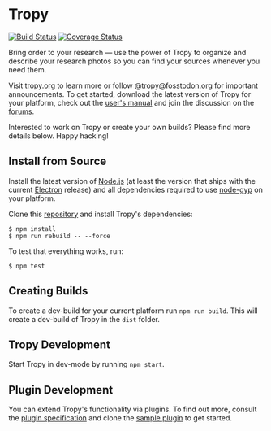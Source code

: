 Tropy
=====
[![Build Status](https://github.com/tropy/tropy/actions/workflows/ci.yml/badge.svg)](https://github.com/tropy/tropy/actions/workflows/ci.yml)
[![Coverage Status](https://coveralls.io/repos/github/tropy/tropy/badge.svg?branch=master)](https://coveralls.io/github/tropy/tropy)

Bring order to your research —
use the power of Tropy to organize and describe your research photos
so you can find your sources whenever you need them.

Visit [tropy.org][] to learn more
or follow [@tropy@fosstodon.org][] for important announcements.
To get started, download the latest version of Tropy for your platform,
check out the [user's manual][docs] and join the discussion on the [forums][].

Interested to work on Tropy or create your own builds?
Please find more details below.
Happy hacking!

[tropy.org]: https://tropy.org
[@tropy@fosstodon.org]: https://fosstodon.org/@tropy
[docs]: https://docs.tropy.org
[forums]: https://forums.tropy.org

Install from Source
-------------------
Install the latest version of [Node.js][]
(at least the version that ships with the current [Electron][] release)
and all dependencies required to use [node-gyp][] on your platform.

Clone this [repository][] and install Tropy's dependencies:

    $ npm install
    $ npm run rebuild -- --force

To test that everything works, run:

    $ npm test

[Node.js]: https://nodejs.org
[Electron]: https://electronjs.org
[node-gyp]: https://www.npmjs.com/package/node-gyp
[repository]: https://github.com/tropy/tropy

Creating Builds
---------------
To create a dev-build for your current platform run `npm run build`.
This will create a dev-build of Tropy in the `dist` folder.

Tropy Development
-----------------
Start Tropy in dev-mode by running `npm start`.

Plugin Development
------------------
You can extend Tropy's functionality via plugins.
To find out more, consult the [plugin specification][]
and clone the [sample plugin][] to get started.

[sample plugin]: https://github.com/tropy/tropy-plugin-example
[plugin specification]: https://github.com/tropy/tropy/blob/master/res/plugins/README.md
